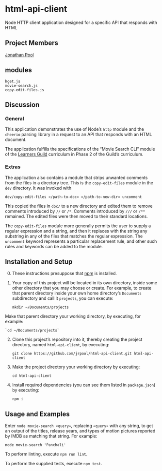# html-api-client

Node HTTP client application designed for a specific API that responds with HTML

## Project Members

[Jonathan Pool](https://github.com/jrpool)

## modules

```
hget.js
movie-search.js
copy-edit-files.js
```

## Discussion

### General

This application demonstrates the use of Node’s `http` module and the `cheerio` parsing library in a request to an API that responds with an HTML document.

The application fulfills the specifications of the “Movie Search CLI” module of the [Learners Guild][lg] curriculum in Phase 2 of the Guild’s curriculum.

### Extras

The application also contains a module that strips unwanted comments from the files in a directory tree. This is the `copy-edit-files` module in the `dev` directory. It was invoked with

`dev/copy-edit-files «/path-to-doc» «/path-to-new-dir» uncomment`

This copied the files in `doc/` to a new directory and edited them to remove comments introduced by `//` or `/*`. Comments introduced by `///` or `/**` remained. The edited files were then moved to their standard locations.

The `copy-edit-files` module more generally permits the user to supply a regular expression and a string, and then it replaces with the string any substring in any of the files that matches the regular expression. The `uncomment` keyword represents a particular replacement rule, and other such rules and keywords can be added to the module.

## Installation and Setup

0. These instructions presuppose that [npm][npm] is installed.

1. Your copy of this project will be located in its own directory, inside some other directory that you may choose or create. For example, to create that parent directory inside your own home directory’s `Documents` subdirectory and call it `projects`, you can execute:

    `mkdir ~/Documents/projects`

Make that parent directory your working directory, by executing, for example:

    `cd ~/Documents/projects`

2. Clone this project’s repository into it, thereby creating the project directory, named `html-api-client`, by executing:

    `git clone https://github.com/jrpool/html-api-client.git html-api-client`

2. Make the project directory your working directory by executing:

    `cd html-api-client`

3. Install required dependencies (you can see them listed in `package.json`) by executing:

    `npm i`

## Usage and Examples

Enter `node movie-search «query»`, replacing `«query»` with any string, to get an output of the titles, release years, and types of motion pictures reported by IMDB as matching that string. For example:

`node movie-search 'Panchali'`

To perform linting, execute `npm run lint`.

To perform the supplied tests, execute `npm test`.

[lg]: https://www.learnersguild.org
[npm]: https://www.npmjs.com/

